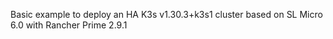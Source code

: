 Basic example to deploy an HA K3s v1.30.3+k3s1 cluster based on SL Micro 6.0 with Rancher Prime 2.9.1